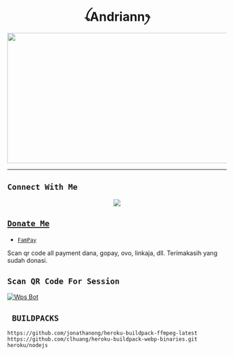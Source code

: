 <h1 align="center">ꪶAndriannꫂ<br></h1>
<p align="center">
  <img src="https://telegra.ph/file/8241b1c4ead1cee765b04.jpg" width="540" height="300" />
</p>

-------

## ```Connect With Me```
<p align="center">
<a href="https://wa.me/625380779466"><img src="https://img.shields.io/badge/Contact Andriann-25D366?style=for-the-badge&logo=whatsapp&logoColor=white" />

## ```Donate Me```

- [`FamPay`](https://telegra.ph/file/8ae24f864a609bb171a16.jpg)

<p align="left">
Scan qr code all payment dana, gopay, ovo, linkaja, dll. Terimakasih yang sudah donasi.

## `Scan QR Code For Session`
[![Wps Bot](https://repl.it/badge/github/quiec/whatsasena)](https://replit.com/@DGXeon/Cheems-Bot-Multi-Device-Qr-Code-Generator?output%20only=1&lite=1#index.js)


## ` BUILDPACKS`

```
https://github.com/jonathanong/heroku-buildpack-ffmpeg-latest
https://github.com/clhuang/heroku-buildpack-webp-binaries.git
heroku/nodejs
```
